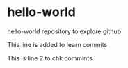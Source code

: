 # hello-world
hello-world repository to explore github

This line is added to learn commits

This is line 2 to chk commints
